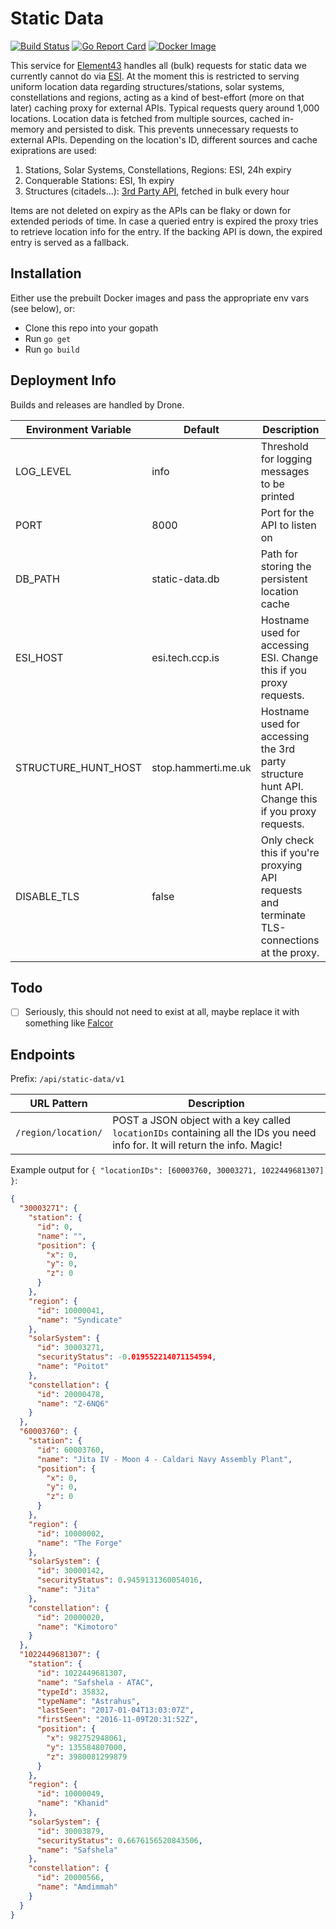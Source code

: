 # Static Data
[![Build Status](https://drone.element-43.com/api/badges/EVE-Tools/static-data/status.svg)](https://drone.element-43.com/EVE-Tools/static-data) [![Go Report Card](https://goreportcard.com/badge/github.com/eve-tools/static-data)](https://goreportcard.com/report/github.com/eve-tools/static-data) [![Docker Image](https://images.microbadger.com/badges/image/evetools/static-data.svg)](https://microbadger.com/images/evetools/static-data)

This service for [Element43](https://element-43.com) handles all (bulk) requests for static data we currently cannot do via [ESI](https://esi.tech.ccp.is/latest/). At the moment this is restricted to serving uniform location data regarding structures/stations, solar systems, constellations and regions, acting as a kind of best-effort (more on that later) caching proxy for external APIs. Typical requests query around 1,000 locations. Location data is fetched from multiple sources, cached in-memory and persisted to disk. This prevents unnecessary requests to external APIs. Depending on the location's ID, different sources and cache exiprations are used:

1. Stations, Solar Systems, Constellations, Regions: ESI, 24h expiry
2. Conquerable Stations: ESI, 1h expiry
3. Structures (citadels...): [3rd Party API](https://stop.hammerti.me.uk/citadelhunt/getstarted), fetched in bulk every hour

Items are not deleted on expiry as the APIs can be flaky or down for extended periods of time. In case a queried entry is expired the proxy tries to retrieve location info for the entry. If the backing API is down, the expired entry is served as a fallback.

## Installation
Either use the prebuilt Docker images and pass the appropriate env vars (see below), or:

* Clone this repo into your gopath
* Run `go get`
* Run `go build`


## Deployment Info
Builds and releases are handled by Drone.

Environment Variable | Default | Description
--- | --- | ---
LOG_LEVEL | info | Threshold for logging messages to be printed
PORT | 8000 | Port for the API to listen on
DB_PATH | static-data.db | Path for storing the persistent location cache
ESI_HOST | esi.tech.ccp.is | Hostname used for accessing ESI. Change this if you proxy requests. 
STRUCTURE_HUNT_HOST | stop.hammerti.me.uk | Hostname used for accessing the 3rd party structure hunt API. Change this if you proxy requests.
DISABLE_TLS | false | Only check this if you're proxying API requests and terminate TLS-connections at the proxy.

## Todo
- [ ] Seriously, this should not need to exist at all, maybe replace it with something like [Falcor](https://github.com/Netflix/falcor)

## Endpoints

Prefix: `/api/static-data/v1`

URL Pattern | Description
--- | ---
`/region/location/` | POST a JSON object with a key called `locationIDs` containing all the IDs you need info for. It will return the info. Magic!

Example output for `{ "locationIDs": [60003760, 30003271, 1022449681307] }`:
```json
{
  "30003271": {
    "station": {
      "id": 0,
      "name": "",
      "position": {
        "x": 0,
        "y": 0,
        "z": 0
      }
    },
    "region": {
      "id": 10000041,
      "name": "Syndicate"
    },
    "solarSystem": {
      "id": 30003271,
      "securityStatus": -0.019552214071154594,
      "name": "Poitot"
    },
    "constellation": {
      "id": 20000478,
      "name": "Z-6NQ6"
    }
  },
  "60003760": {
    "station": {
      "id": 60003760,
      "name": "Jita IV - Moon 4 - Caldari Navy Assembly Plant",
      "position": {
        "x": 0,
        "y": 0,
        "z": 0
      }
    },
    "region": {
      "id": 10000002,
      "name": "The Forge"
    },
    "solarSystem": {
      "id": 30000142,
      "securityStatus": 0.9459131360054016,
      "name": "Jita"
    },
    "constellation": {
      "id": 20000020,
      "name": "Kimotoro"
    }
  },
  "1022449681307": {
    "station": {
      "id": 1022449681307,
      "name": "Safshela - АТАС",
      "typeId": 35832,
      "typeName": "Astrahus",
      "lastSeen": "2017-01-04T13:03:07Z",
      "firstSeen": "2016-11-09T20:31:52Z",
      "position": {
        "x": 982752948061,
        "y": 135584807000,
        "z": 3980081299879
      }
    },
    "region": {
      "id": 10000049,
      "name": "Khanid"
    },
    "solarSystem": {
      "id": 30003879,
      "securityStatus": 0.6676156520843506,
      "name": "Safshela"
    },
    "constellation": {
      "id": 20000566,
      "name": "Amdimmah"
    }
  }
}
```
